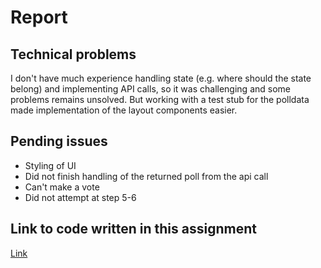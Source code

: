 # Report

## Technical problems

I don't have much experience handling state (e.g. where should the state belong) and implementing API calls, so it was challenging and some problems remains unsolved. But working with a test stub for the polldata made implementation of the layout components easier.

## Pending issues
- Styling of UI
- Did not finish handling of the returned poll from the api call
- Can't make a vote
- Did not attempt at step 5-6

## Link to code written in this assignment
[Link](https://github.com/Thorbjorn2021/poll-app/tree/main/frontend/src)
